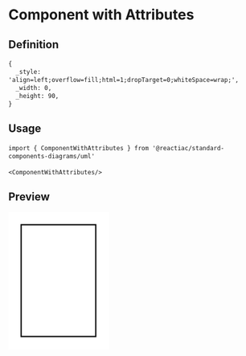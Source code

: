 # Component with Attributes

## Definition

```
{
  _style: 'align=left;overflow=fill;html=1;dropTarget=0;whiteSpace=wrap;',
  _width: 0,
  _height: 90,
}
```

## Usage

```
import { ComponentWithAttributes } from '@reactiac/standard-components-diagrams/uml'

<ComponentWithAttributes/>
```

## Preview

<img src="./component-with-attributes.png" width="200"/>
